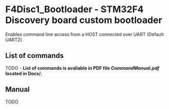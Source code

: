 # F4Disc1_Bootloader - STM32F4 Discovery board custom bootloader

Enables command line access from a HOST connected over UART (Default UART2).
## List of commands
TODO - **List of commands is avaliable in PDF file _CommandManual.pdf_ located in Docs/.**
## Manual
TODO
